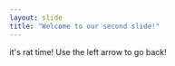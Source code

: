 ```yaml
---
layout: slide
title: "Welcome to our second slide!"
---
```

it's rat time!
Use the left arrow to go back!
